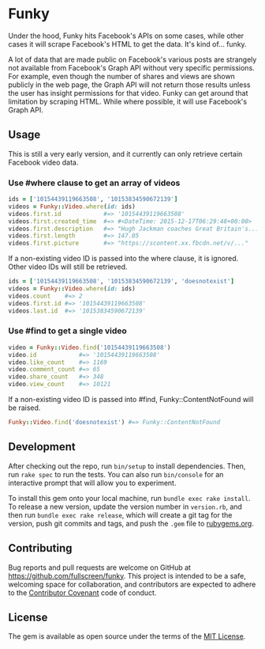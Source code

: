 # Funky

Under the hood, Funky hits Facebook's APIs on some cases, while other cases it will scrape Facebook's HTML to get the data. It's kind of... funky.

A lot of data that are made public on Facebook's various posts are strangely not available from Facebook's Graph API without very specific permissions. For example, even though the number of shares and views are shown publicly in the web page, the Graph API will not return those results unless the user has insight permissions for that video. Funky can get around that limitation by scraping HTML. While where possible, it will use Facebook's Graph API.

## Usage

This is still a very early version, and it currently can only retrieve certain Facebook video data.

### Use #where clause to get an array of videos

```ruby
ids = ['10154439119663508', '10153834590672139']
videos = Funky::Video.where(id: ids)
videos.first.id            #=> '10154439119663508'
videos.first.created_time  #=> #<DateTime: 2015-12-17T06:29:48+00:00>
videos.first.description   #=> "Hugh Jackman coaches Great Britain's..."
videos.first.length        #=> 147.05
videos.first.picture       #=> "https://scontent.xx.fbcdn.net/v/..."

```

If a non-existing video ID is passed into the where clause, it is ignored. Other video IDs will still be retrieved.

```ruby
ids = ['10154439119663508', '10153834590672139', 'doesnotexist']
videos = Funky::Video.where(id: ids)
videos.count    #=> 2
videos.first.id #=> '10154439119663508'
videos.last.id  #=> '10153834590672139'
```

### Use #find to get a single video

```ruby
video = Funky::Video.find('10154439119663508')
video.id            #=> '10154439119663508'
video.like_count    #=> 1169
video.comment_count #=> 65
video.share_count   #=> 348
video.view_count    #=> 10121
```

If a non-existing video ID is passed into #find, Funky::ContentNotFound will be raised.

```ruby
Funky::Video.find('doesnotexist') #=> Funky::ContentNotFound
```

## Development

After checking out the repo, run `bin/setup` to install dependencies. Then, run `rake spec` to run the tests. You can also run `bin/console` for an interactive prompt that will allow you to experiment.

To install this gem onto your local machine, run `bundle exec rake install`. To release a new version, update the version number in `version.rb`, and then run `bundle exec rake release`, which will create a git tag for the version, push git commits and tags, and push the `.gem` file to [rubygems.org](https://rubygems.org).

## Contributing

Bug reports and pull requests are welcome on GitHub at https://github.com/fullscreen/funky. This project is intended to be a safe, welcoming space for collaboration, and contributors are expected to adhere to the [Contributor Covenant](http://contributor-covenant.org) code of conduct.


## License

The gem is available as open source under the terms of the [MIT License](http://opensource.org/licenses/MIT).

